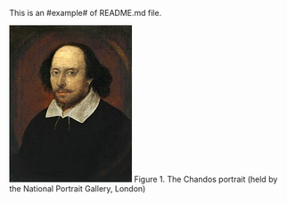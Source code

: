 This is an #example# of README.md file.

![fig_shakespeare](figures/shakespeare_portrait.jpg)
Figure 1. The Chandos portrait (held by the National Portrait Gallery, London)

